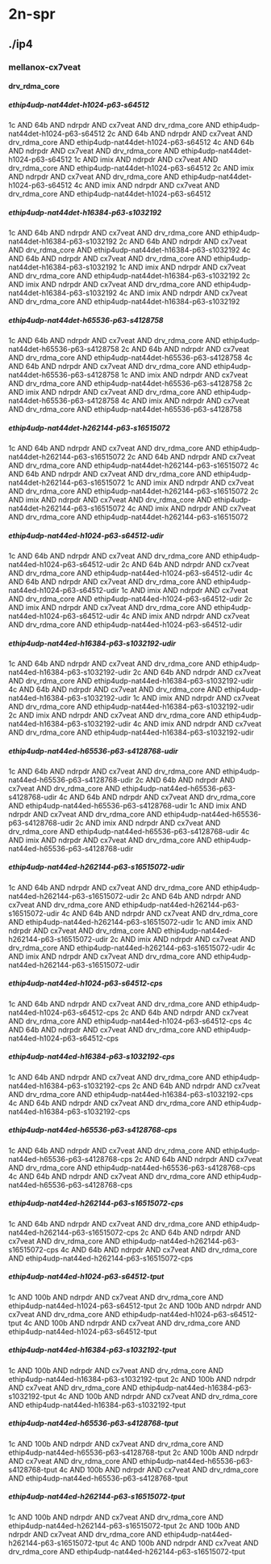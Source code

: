 # 2n-spr
## ./ip4
### mellanox-cx7veat
#### drv_rdma_core
##### ethip4udp-nat44det-h1024-p63-s64512
1c AND 64b AND ndrpdr AND cx7veat AND drv_rdma_core AND ethip4udp-nat44det-h1024-p63-s64512
2c AND 64b AND ndrpdr AND cx7veat AND drv_rdma_core AND ethip4udp-nat44det-h1024-p63-s64512
4c AND 64b AND ndrpdr AND cx7veat AND drv_rdma_core AND ethip4udp-nat44det-h1024-p63-s64512
1c AND imix AND ndrpdr AND cx7veat AND drv_rdma_core AND ethip4udp-nat44det-h1024-p63-s64512
2c AND imix AND ndrpdr AND cx7veat AND drv_rdma_core AND ethip4udp-nat44det-h1024-p63-s64512
4c AND imix AND ndrpdr AND cx7veat AND drv_rdma_core AND ethip4udp-nat44det-h1024-p63-s64512
##### ethip4udp-nat44det-h16384-p63-s1032192
1c AND 64b AND ndrpdr AND cx7veat AND drv_rdma_core AND ethip4udp-nat44det-h16384-p63-s1032192
2c AND 64b AND ndrpdr AND cx7veat AND drv_rdma_core AND ethip4udp-nat44det-h16384-p63-s1032192
4c AND 64b AND ndrpdr AND cx7veat AND drv_rdma_core AND ethip4udp-nat44det-h16384-p63-s1032192
1c AND imix AND ndrpdr AND cx7veat AND drv_rdma_core AND ethip4udp-nat44det-h16384-p63-s1032192
2c AND imix AND ndrpdr AND cx7veat AND drv_rdma_core AND ethip4udp-nat44det-h16384-p63-s1032192
4c AND imix AND ndrpdr AND cx7veat AND drv_rdma_core AND ethip4udp-nat44det-h16384-p63-s1032192
##### ethip4udp-nat44det-h65536-p63-s4128758
1c AND 64b AND ndrpdr AND cx7veat AND drv_rdma_core AND ethip4udp-nat44det-h65536-p63-s4128758
2c AND 64b AND ndrpdr AND cx7veat AND drv_rdma_core AND ethip4udp-nat44det-h65536-p63-s4128758
4c AND 64b AND ndrpdr AND cx7veat AND drv_rdma_core AND ethip4udp-nat44det-h65536-p63-s4128758
1c AND imix AND ndrpdr AND cx7veat AND drv_rdma_core AND ethip4udp-nat44det-h65536-p63-s4128758
2c AND imix AND ndrpdr AND cx7veat AND drv_rdma_core AND ethip4udp-nat44det-h65536-p63-s4128758
4c AND imix AND ndrpdr AND cx7veat AND drv_rdma_core AND ethip4udp-nat44det-h65536-p63-s4128758
##### ethip4udp-nat44det-h262144-p63-s16515072
1c AND 64b AND ndrpdr AND cx7veat AND drv_rdma_core AND ethip4udp-nat44det-h262144-p63-s16515072
2c AND 64b AND ndrpdr AND cx7veat AND drv_rdma_core AND ethip4udp-nat44det-h262144-p63-s16515072
4c AND 64b AND ndrpdr AND cx7veat AND drv_rdma_core AND ethip4udp-nat44det-h262144-p63-s16515072
1c AND imix AND ndrpdr AND cx7veat AND drv_rdma_core AND ethip4udp-nat44det-h262144-p63-s16515072
2c AND imix AND ndrpdr AND cx7veat AND drv_rdma_core AND ethip4udp-nat44det-h262144-p63-s16515072
4c AND imix AND ndrpdr AND cx7veat AND drv_rdma_core AND ethip4udp-nat44det-h262144-p63-s16515072
##### ethip4udp-nat44ed-h1024-p63-s64512-udir
1c AND 64b AND ndrpdr AND cx7veat AND drv_rdma_core AND ethip4udp-nat44ed-h1024-p63-s64512-udir
2c AND 64b AND ndrpdr AND cx7veat AND drv_rdma_core AND ethip4udp-nat44ed-h1024-p63-s64512-udir
4c AND 64b AND ndrpdr AND cx7veat AND drv_rdma_core AND ethip4udp-nat44ed-h1024-p63-s64512-udir
1c AND imix AND ndrpdr AND cx7veat AND drv_rdma_core AND ethip4udp-nat44ed-h1024-p63-s64512-udir
2c AND imix AND ndrpdr AND cx7veat AND drv_rdma_core AND ethip4udp-nat44ed-h1024-p63-s64512-udir
4c AND imix AND ndrpdr AND cx7veat AND drv_rdma_core AND ethip4udp-nat44ed-h1024-p63-s64512-udir
##### ethip4udp-nat44ed-h16384-p63-s1032192-udir
1c AND 64b AND ndrpdr AND cx7veat AND drv_rdma_core AND ethip4udp-nat44ed-h16384-p63-s1032192-udir
2c AND 64b AND ndrpdr AND cx7veat AND drv_rdma_core AND ethip4udp-nat44ed-h16384-p63-s1032192-udir
4c AND 64b AND ndrpdr AND cx7veat AND drv_rdma_core AND ethip4udp-nat44ed-h16384-p63-s1032192-udir
1c AND imix AND ndrpdr AND cx7veat AND drv_rdma_core AND ethip4udp-nat44ed-h16384-p63-s1032192-udir
2c AND imix AND ndrpdr AND cx7veat AND drv_rdma_core AND ethip4udp-nat44ed-h16384-p63-s1032192-udir
4c AND imix AND ndrpdr AND cx7veat AND drv_rdma_core AND ethip4udp-nat44ed-h16384-p63-s1032192-udir
##### ethip4udp-nat44ed-h65536-p63-s4128768-udir
1c AND 64b AND ndrpdr AND cx7veat AND drv_rdma_core AND ethip4udp-nat44ed-h65536-p63-s4128768-udir
2c AND 64b AND ndrpdr AND cx7veat AND drv_rdma_core AND ethip4udp-nat44ed-h65536-p63-s4128768-udir
4c AND 64b AND ndrpdr AND cx7veat AND drv_rdma_core AND ethip4udp-nat44ed-h65536-p63-s4128768-udir
1c AND imix AND ndrpdr AND cx7veat AND drv_rdma_core AND ethip4udp-nat44ed-h65536-p63-s4128768-udir
2c AND imix AND ndrpdr AND cx7veat AND drv_rdma_core AND ethip4udp-nat44ed-h65536-p63-s4128768-udir
4c AND imix AND ndrpdr AND cx7veat AND drv_rdma_core AND ethip4udp-nat44ed-h65536-p63-s4128768-udir
##### ethip4udp-nat44ed-h262144-p63-s16515072-udir
1c AND 64b AND ndrpdr AND cx7veat AND drv_rdma_core AND ethip4udp-nat44ed-h262144-p63-s16515072-udir
2c AND 64b AND ndrpdr AND cx7veat AND drv_rdma_core AND ethip4udp-nat44ed-h262144-p63-s16515072-udir
4c AND 64b AND ndrpdr AND cx7veat AND drv_rdma_core AND ethip4udp-nat44ed-h262144-p63-s16515072-udir
1c AND imix AND ndrpdr AND cx7veat AND drv_rdma_core AND ethip4udp-nat44ed-h262144-p63-s16515072-udir
2c AND imix AND ndrpdr AND cx7veat AND drv_rdma_core AND ethip4udp-nat44ed-h262144-p63-s16515072-udir
4c AND imix AND ndrpdr AND cx7veat AND drv_rdma_core AND ethip4udp-nat44ed-h262144-p63-s16515072-udir
##### ethip4udp-nat44ed-h1024-p63-s64512-cps
1c AND 64b AND ndrpdr AND cx7veat AND drv_rdma_core AND ethip4udp-nat44ed-h1024-p63-s64512-cps
2c AND 64b AND ndrpdr AND cx7veat AND drv_rdma_core AND ethip4udp-nat44ed-h1024-p63-s64512-cps
4c AND 64b AND ndrpdr AND cx7veat AND drv_rdma_core AND ethip4udp-nat44ed-h1024-p63-s64512-cps
##### ethip4udp-nat44ed-h16384-p63-s1032192-cps
1c AND 64b AND ndrpdr AND cx7veat AND drv_rdma_core AND ethip4udp-nat44ed-h16384-p63-s1032192-cps
2c AND 64b AND ndrpdr AND cx7veat AND drv_rdma_core AND ethip4udp-nat44ed-h16384-p63-s1032192-cps
4c AND 64b AND ndrpdr AND cx7veat AND drv_rdma_core AND ethip4udp-nat44ed-h16384-p63-s1032192-cps
##### ethip4udp-nat44ed-h65536-p63-s4128768-cps
1c AND 64b AND ndrpdr AND cx7veat AND drv_rdma_core AND ethip4udp-nat44ed-h65536-p63-s4128768-cps
2c AND 64b AND ndrpdr AND cx7veat AND drv_rdma_core AND ethip4udp-nat44ed-h65536-p63-s4128768-cps
4c AND 64b AND ndrpdr AND cx7veat AND drv_rdma_core AND ethip4udp-nat44ed-h65536-p63-s4128768-cps
##### ethip4udp-nat44ed-h262144-p63-s16515072-cps
1c AND 64b AND ndrpdr AND cx7veat AND drv_rdma_core AND ethip4udp-nat44ed-h262144-p63-s16515072-cps
2c AND 64b AND ndrpdr AND cx7veat AND drv_rdma_core AND ethip4udp-nat44ed-h262144-p63-s16515072-cps
4c AND 64b AND ndrpdr AND cx7veat AND drv_rdma_core AND ethip4udp-nat44ed-h262144-p63-s16515072-cps
##### ethip4udp-nat44ed-h1024-p63-s64512-tput
1c AND 100b AND ndrpdr AND cx7veat AND drv_rdma_core AND ethip4udp-nat44ed-h1024-p63-s64512-tput
2c AND 100b AND ndrpdr AND cx7veat AND drv_rdma_core AND ethip4udp-nat44ed-h1024-p63-s64512-tput
4c AND 100b AND ndrpdr AND cx7veat AND drv_rdma_core AND ethip4udp-nat44ed-h1024-p63-s64512-tput
##### ethip4udp-nat44ed-h16384-p63-s1032192-tput
1c AND 100b AND ndrpdr AND cx7veat AND drv_rdma_core AND ethip4udp-nat44ed-h16384-p63-s1032192-tput
2c AND 100b AND ndrpdr AND cx7veat AND drv_rdma_core AND ethip4udp-nat44ed-h16384-p63-s1032192-tput
4c AND 100b AND ndrpdr AND cx7veat AND drv_rdma_core AND ethip4udp-nat44ed-h16384-p63-s1032192-tput
##### ethip4udp-nat44ed-h65536-p63-s4128768-tput
1c AND 100b AND ndrpdr AND cx7veat AND drv_rdma_core AND ethip4udp-nat44ed-h65536-p63-s4128768-tput
2c AND 100b AND ndrpdr AND cx7veat AND drv_rdma_core AND ethip4udp-nat44ed-h65536-p63-s4128768-tput
4c AND 100b AND ndrpdr AND cx7veat AND drv_rdma_core AND ethip4udp-nat44ed-h65536-p63-s4128768-tput
##### ethip4udp-nat44ed-h262144-p63-s16515072-tput
1c AND 100b AND ndrpdr AND cx7veat AND drv_rdma_core AND ethip4udp-nat44ed-h262144-p63-s16515072-tput
2c AND 100b AND ndrpdr AND cx7veat AND drv_rdma_core AND ethip4udp-nat44ed-h262144-p63-s16515072-tput
4c AND 100b AND ndrpdr AND cx7veat AND drv_rdma_core AND ethip4udp-nat44ed-h262144-p63-s16515072-tput